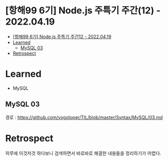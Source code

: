 # [항해99 6기] Node.js 주특기 주간(12) - 2022.04.19

<!-- TOC -->

- [[항해99 6기] Node.js 주특기 주간12 - 2022.04.19](#%ED%95%AD%ED%95%B499-6%EA%B8%B0-nodejs-%EC%A3%BC%ED%8A%B9%EA%B8%B0-%EC%A3%BC%EA%B0%8412---20220419)
- [Learned](#learned)
  - [MySQL 03](#mysql-03)
- [Retrospect](#retrospect)

<!-- /TOC -->

# Learned
- MySQL

## MySQL 03
경로 : https://github.com/yogoloper/TIL/blob/master/Syntax/MySQL/03.md

# Retrospect
하루에 이것저것 하다보니 검색하면서 바로바로 해결한 내용들을 정리하기가 어렵다.  
